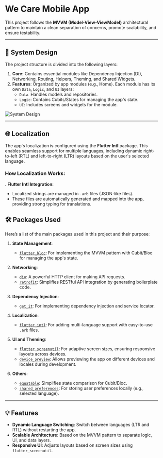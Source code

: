 # We Care Mobile App

This project follows the **MVVM (Model-View-ViewModel)** architectural pattern to maintain a clean separation of concerns, promote scalability, and ensure testability.

---

## 🎨 System Design

The project structure is divided into the following layers:

1. **Core**: Contains essential modules like Dependency Injection (DI), Networking, Routing, Helpers, Theming, and Shared Widgets.
2. **Features**: Organized by app modules (e.g., Home). Each module has its own `Data`, `Logic`, and `UI` layers:
   - `Data`: Handles models and repositories.
   - `Logic`: Contains Cubits/States for managing the app's state.
   - `UI`: Includes screens and widgets for the module.

![System Design](https://github.com/user-attachments/assets/e77de8f2-6315-491c-b5dc-af1a81ae4e5e)

---

## 🌐 Localization

The app's localization is configured using the **Flutter Intl** package. This enables seamless support for multiple languages, including dynamic right-to-left (RTL) and left-to-right (LTR) layouts based on the user's selected language.

### How Localization Works:
. **Flutter Intl Integration**:
   - Localized strings are managed in `.arb` files (JSON-like files).
   - These files are automatically generated and mapped into the app, providing strong typing for translations.


## 🛠️ Packages Used

Here’s a list of the main packages used in this project and their purpose:

1. **State Management**:
   - [`flutter_bloc`](https://pub.dev/packages/flutter_bloc): For implementing the MVVM pattern with Cubit/Bloc for managing the app's state.

2. **Networking**:
   - [`dio`](https://pub.dev/packages/dio): A powerful HTTP client for making API requests.
   - [`retrofit`](https://pub.dev/packages/retrofit): Simplifies RESTful API integration by generating boilerplate code.

3. **Dependency Injection**:
   - [`get_it`](https://pub.dev/packages/get_it): For implementing dependency injection and service locator.

4. **Localization**:
   - [`flutter_intl`](https://pub.dev/packages/flutter_intl): For adding multi-language support with easy-to-use `.arb` files.

5. **UI and Theming**:
   - [`flutter_screenutil`](https://pub.dev/packages/flutter_screenutil): For adaptive screen sizes, ensuring responsive layouts across devices.
   - [`device_preview`](https://pub.dev/packages/device_preview): Allows previewing the app on different devices and locales during development.

6. **Others**:
   - [`equatable`](https://pub.dev/packages/equatable): Simplifies state comparison for Cubit/Bloc.
   - [`shared_preferences`](https://pub.dev/packages/shared_preferences): For storing user preferences locally (e.g., selected language).

---

## 💡 Features

- **Dynamic Language Switching**: Switch between languages (LTR and RTL) without restarting the app.
- **Scalable Architecture**: Based on the MVVM pattern to separate logic, UI, and data layers.
- **Responsive UI**: Adjusts layouts based on screen sizes using `flutter_screenutil`.